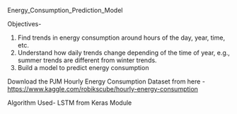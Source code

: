 Energy_Consumption_Prediction_Model

Objectives-
1. Find trends in energy consumption around hours of the day, year, time, etc.
2. Understand how daily trends change depending of the time of year, e.g., summer trends are different from winter trends.
3. Build a model to predict energy consumption

Download the PJM Hourly Energy Consumption Dataset from here - https://www.kaggle.com/robikscube/hourly-energy-consumption

Algorithm Used- LSTM from Keras Module
